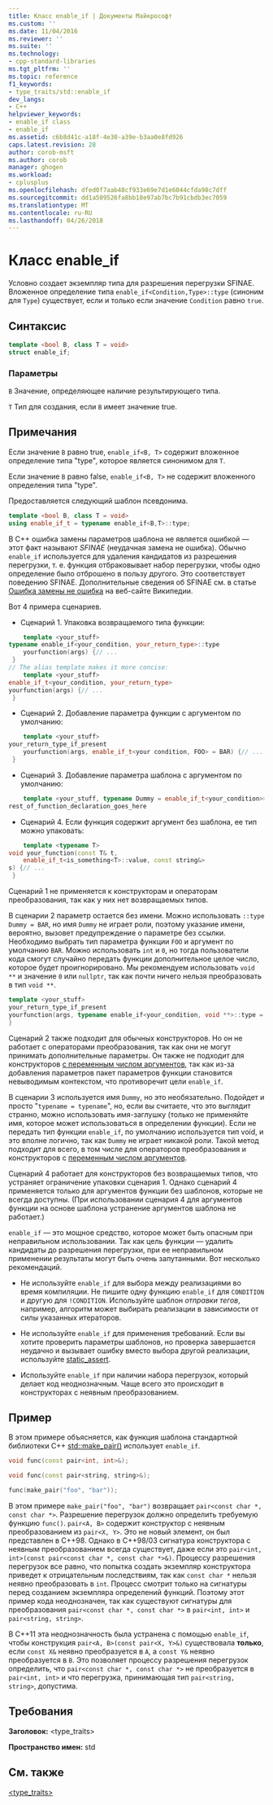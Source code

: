 ```yaml
---
title: Класс enable_if | Документы Майкрософт
ms.custom: ''
ms.date: 11/04/2016
ms.reviewer: ''
ms.suite: ''
ms.technology:
- cpp-standard-libraries
ms.tgt_pltfrm: ''
ms.topic: reference
f1_keywords:
- type_traits/std::enable_if
dev_langs:
- C++
helpviewer_keywords:
- enable_if class
- enable_if
ms.assetid: c6b8d41c-a18f-4e30-a39e-b3aa0e8fd926
caps.latest.revision: 28
author: corob-msft
ms.author: corob
manager: ghogen
ms.workload:
- cplusplus
ms.openlocfilehash: dfed0f7aab48cf933e69e7d1e6044cfda98c7dff
ms.sourcegitcommit: dd1a509526fa8bb18e97ab7bc7b91cbdb3ec7059
ms.translationtype: MT
ms.contentlocale: ru-RU
ms.lasthandoff: 04/26/2018
---
```

# <a name="enableif-class"></a>Класс enable_if

Условно создает экземпляр типа для разрешения перегрузки SFINAE. Вложенное определение типа `enable_if<Condition,Type>::type` (синоним для `Type`) существует, если и только если значение `Condition` равно `true`.

## <a name="syntax"></a>Синтаксис

```cpp
template <bool B, class T = void>
struct enable_if;
```

### <a name="parameters"></a>Параметры

`B` Значение, определяющее наличие результирующего типа.

`T` Тип для создания, если `B` имеет значение true.

## <a name="remarks"></a>Примечания

Если значение `B` равно true, `enable_if<B, T>` содержит вложенное определение типа "type", которое является синонимом для `T`.

Если значение `B` равно false, `enable_if<B, T>` не содержит вложенного определения типа "type".

Предоставляется следующий шаблон псевдонима.

```cpp
template <bool B, class T = void>
using enable_if_t = typename enable_if<B,T>::type;
```

В C++ ошибка замены параметров шаблона не является ошибкой — этот факт называют *SFINAE* (неудачная замена не ошибка). Обычно `enable_if` используется для удаления кандидатов из разрешения перегрузки, т. е. функция отбраковывает набор перегрузки, чтобы одно определение было отброшено в пользу другого. Это соответствует поведению SFINAE. Дополнительные сведения об SFINAE см. в статье [Ошибка замены не ошибка](http://go.microsoft.com/fwlink/p/?linkid=394798) на веб-сайте Википедии.

Вот 4 примера сценариев.

- Сценарий 1. Упаковка возвращаемого типа функции:

```cpp
    template <your_stuff>
typename enable_if<your_condition, your_return_type>::type
    yourfunction(args) {// ...
 }
// The alias template makes it more concise:
    template <your_stuff>
enable_if_t<your_condition, your_return_type>
yourfunction(args) {// ...
 }
```

- Сценарий 2. Добавление параметра функции с аргументом по умолчанию:

```cpp
    template <your_stuff>
your_return_type_if_present
    yourfunction(args, enable_if_t<your condition, FOO> = BAR) {// ...
 }
```

- Сценарий 3. Добавление параметра шаблона с аргументом по умолчанию:

```cpp
    template <your_stuff, typename Dummy = enable_if_t<your_condition>>
rest_of_function_declaration_goes_here
```

- Сценарий 4. Если функция содержит аргумент без шаблона, ее тип можно упаковать:

```cpp
    template <typename T>
void your_function(const T& t,
    enable_if_t<is_something<T>::value, const string&>
s) {// ...
 }
```

Сценарий 1 не применяется к конструкторам и операторам преобразования, так как у них нет возвращаемых типов.

В сценарии 2 параметр остается без имени. Можно использовать `::type Dummy = BAR`, но имя `Dummy` не играет роли, поэтому указание имени, вероятно, вызовет предупреждение о параметре без ссылки. Необходимо выбрать тип параметра функции `FOO` и аргумент по умолчанию `BAR`.  Можно использовать `int` и `0`, но тогда пользователи кода смогут случайно передать функции дополнительное целое число, которое будет проигнорировано. Мы рекомендуем использовать `void **` и значение `0` или `nullptr`, так как почти ничего нельзя преобразовать в тип `void **`.

```cpp
template <your_stuff>
your_return_type_if_present
yourfunction(args, typename enable_if<your_condition, void **>::type = nullptr) {// ...
}
```

Сценарий 2 также подходит для обычных конструкторов.  Но он не работает с операторами преобразования, так как они не могут принимать дополнительные параметры.  Он также не подходит для конструкторов [с переменным числом аргументов](../cpp/ellipses-and-variadic-templates.md), так как из-за добавления параметров пакет параметров функции становится невыводимым контекстом, что противоречит цели `enable_if`.

В сценарии 3 используется имя `Dummy`, но это необязательно. Подойдет и просто "`typename = typename`", но, если вы считаете, что это выглядит странно, можно использовать имя-заглушку (только не применяйте имя, которое может использоваться в определении функции). Если не передать тип функции `enable_if`, по умолчанию используется тип void, и это вполне логично, так как `Dummy` не играет никакой роли. Такой метод подходит для всего, в том числе для операторов преобразования и конструкторов с [переменным числом аргументов](../cpp/ellipses-and-variadic-templates.md).

Сценарий 4 работает для конструкторов без возвращаемых типов, что устраняет ограничение упаковки сценария 1.  Однако сценарий 4 применяется только для аргументов функции без шаблонов, которые не всегда доступны.  (При использовании сценария 4 для аргументов функции на основе шаблона устранение аргументов шаблона не работает.)

`enable_if` — это мощное средство, которое может быть опасным при неправильном использовании.  Так как цель функции — удалить кандидаты до разрешения перегрузки, при ее неправильном применении результаты могут быть очень запутанными.  Вот несколько рекомендаций.

- Не используйте `enable_if` для выбора между реализациями во время компиляции. Не пишите одну функцию `enable_if` для `CONDITION` и другую для `!CONDITION`.  Используйте шаблон *отправки тегов*, например, алгоритм может выбирать реализации в зависимости от силы указанных итераторов.

- Не используйте `enable_if` для применения требований.  Если вы хотите проверить параметры шаблонов, но проверка завершается неудачно и вызывает ошибку вместо выбора другой реализации, используйте [static_assert](../cpp/static-assert.md).

- Используйте `enable_if` при наличии набора перегрузок, который делает код неоднозначным.  Чаще всего это происходит в конструкторах с неявным преобразованием.

## <a name="example"></a>Пример

В этом примере объясняется, как функция шаблона стандартной библиотеки C++ [std::make_pair()](../standard-library/utility-functions.md#make_pair) использует `enable_if`.

```cpp
void func(const pair<int, int>&);

void func(const pair<string, string>&);

func(make_pair("foo", "bar"));
```

В этом примере `make_pair("foo", "bar")` возвращает `pair<const char *, const char *>`. Разрешение перегрузок должно определить требуемую функцию `func()`. `pair<A, B>` содержит конструктор с неявным преобразованием из `pair<X, Y>`.  Это не новый элемент, он был представлен в C++98. Однако в C++98/03 сигнатура конструктора с неявным преобразованием всегда существует, даже если это `pair<int, int>(const pair<const char *, const char *>&)`.  Процессу разрешения перегрузок все равно, что попытка создать экземпляр конструктора приведет к отрицательным последствиям, так как `const char *` нельзя неявно преобразовать в `int`. Процесс смотрит только на сигнатуры перед созданием экземпляра определений функций.  Поэтому этот пример кода неоднозначен, так как существуют сигнатуры для преобразования `pair<const char *, const char *>` в `pair<int, int>` и `pair<string, string>`.

В C++11 эта неоднозначность была устранена с помощью `enable_if`, чтобы конструкция `pair<A, B>(const pair<X, Y>&)` существовала **только**, если `const X&` неявно преобразуется в `A`, а `const Y&` неявно преобразуется в `B`.  Это позволяет процессу разрешения перегрузок определить, что `pair<const char *, const char *>` не преобразуется в `pair<int, int>` и что перегрузка, принимающая тип `pair<string, string>`, допустима.

## <a name="requirements"></a>Требования

**Заголовок:** \<type_traits>

**Пространство имен:** std

## <a name="see-also"></a>См. также

[<type_traits>](../standard-library/type-traits.md)<br/>
